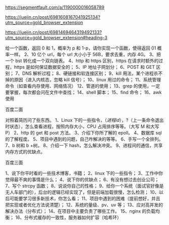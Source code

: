 https://segmentfault.com/a/1190000016058789

https://juejin.cn/post/6981608167041925134?utm_source=gold_browser_extension

https://juejin.cn/post/6981469464319492133?utm_source=gold_browser_extension#heading-3

给一个函数，返回 0 和 1，概率为 p 和 1-p，请你实现一个函数，使得返回 01 概率一样。
2、10 亿个 url，每个 url 大小小于 56B，要求去重，内存 4G。
3、把一个 bst 转化成一个双向链表。
4、http 和 https 区别，https 在请求时额外的过程，https 是如何保证数据安全的；
5、IP 地址子网划分；
6、POST 和 GET 区别；
7、DNS 解析过程；
8、硬链接和软连接区别；
9、kill 用法，某个进程杀不掉的原因（进入内核态，忽略 kill 信号）；
10、linux 用过的命令；
11、系统管理命令（如查看内存使用、网络情况）
12、管道的使用；
13、grep 的使用，一定要掌握，每次都会问在文件中查找；
14、shell 脚本；
15、find 命令；
16、awk 使用


百度二面

对照着简历问了些东西。
1、Linux 下的一些指令，$（进程 id），$?（上一条命令退出时状态），怎么查看进程，按照内存大小，CPU 占用排序等等。（大写 M 和大写 P）
2、http 的 get 和 post 方法。
3、介绍下你所了解的 epoll。
4、数据库 sql 的了解程度。
5、项目中遇到的问题，自己咋解决的等等。
6、手写一个全排列。
7、b 树和 b +树。
8、介绍一下 hash，怎么解决冲突。
9、进程间的通信，共享内存方式的优缺点。


百度三面

1、说下你平时看的一些技术博客，书籍；
2、linux 下的一些指令；
3、工作中你觉得最不爽的事情是什么；
4、说下你的优缺点；
6、有没有想过去创业公司；
7、写个 strcpy 函数；
8、说说你自己的性格；
9、给你一个系统（面试官好像是无人车部门的），后台的逻辑已经实现了，但是前端加载很慢，怎么检测；
10、以后可能要学习很多新技术，你怎么看；
11、项目中遇到的困难（提前想好，并且把实现或者优化方法说清楚）；
12、系统的量级、pv、uv 等；
13、应对高并发的解决办法（分布式）；
14、在项目中主要负责了哪些工作。
15、nginx 的负载均衡；
16、分布式缓存的一致性，服务器如何扩容（哈希环）